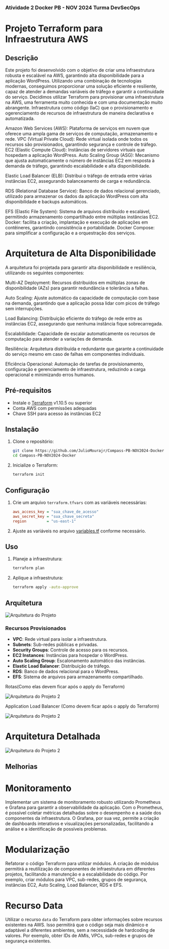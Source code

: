 ### Atividade 2 Docker PB - NOV 2024 Turma DevSecOps

# Projeto Terraform para Infraestrutura AWS

## Descrição

Este projeto foi desenvolvido com o objetivo de criar uma infraestrutura robusta e escalável na AWS, garantindo alta disponibilidade para a aplicação WordPress. Utilizando uma combinação de tecnologias modernas, conseguimos proporcionar uma solução eficiente e resiliente, capaz de atender a demandas variáveis de tráfego e garantir a continuidade do serviço.
Decidimos utilizar Terraform para provisionar uma infraestrutura na AWS, uma ferramenta muito conhecida e com uma documentação muito abrangente.
Infraestrutura como código (IaC) que o provisionamento e ogerenciamento de recursos de infraestrutura de maneira declarativa e automatizada.

Amazon Web Services (AWS): Plataforma de serviços em nuvem que oferece uma ampla gama de serviços de computação, armazenamento e rede.
VPC (Virtual Private Cloud): Rede virtual isolada onde todos os recursos são provisionados, garantindo segurança e controle de tráfego.
EC2 (Elastic Compute Cloud): Instâncias de servidores virtuais que hospedam a aplicação WordPress.
Auto Scaling Group (ASG): Mecanismo que ajusta automaticamente o número de instâncias EC2 em resposta à demanda de tráfego, garantindo escalabilidade e alta disponibilidade.

Elastic Load Balancer (ELB): Distribui o tráfego de entrada entre várias instâncias EC2, assegurando balanceamento de carga e redundância.

RDS (Relational Database Service): Banco de dados relacional gerenciado, utilizado para armazenar os dados da aplicação WordPress com alta disponibilidade e backups automáticos.

EFS (Elastic File System): Sistema de arquivos distribuído e escalável, permitindo armazenamento compartilhado entre múltiplas instâncias EC2.
Docker: facilita a criação, implantação e execução de aplicações em contêineres, garantindo consistência e portabilidade.
Docker Compose: para simplificar a configuração e a orquestração dos serviços.

# Arquitetura de Alta Disponibilidade

A arquitetura foi projetada para garantir alta disponibilidade e resiliência, utilizando os seguintes componentes:

Multi-AZ Deployment: Recursos distribuídos em múltiplas zonas de disponibilidade (AZs) para garantir redundância e tolerância a falhas.

Auto Scaling: Ajuste automático da capacidade de computação com base na demanda, garantindo que a aplicação possa lidar com picos de tráfego sem interrupções.

Load Balancing: Distribuição eficiente do tráfego de rede entre as instâncias EC2, assegurando que nenhuma instância fique sobrecarregada.

Escalabilidade: Capacidade de escalar automaticamente os recursos de computação para atender a variações de demanda.

Resiliência: Arquitetura distribuída e redundante que garante a continuidade do serviço mesmo em caso de falhas em componentes individuais.

Eficiência Operacional: Automação de tarefas de provisionamento, configuração e gerenciamento de infraestrutura, reduzindo a carga operacional e minimizando erros humanos.

## Pré-requisitos

- Instale o [Terraform](https://www.terraform.io/downloads.html) v1.10.5 ou superior
- Conta AWS com permissões adequadas
- Chave SSH para acesso às instâncias EC2

## Instalação

1. Clone o repositório:
    ```sh
    git clone https://github.com/JulioMourajr/Compass-PB-NOV2024-Docker
    cd Compass-PB-NOV2024-Docker
    ```

2. Inicialize o Terraform:
    ```sh
    terraform init
    ```

## Configuração

1. Crie um arquivo `terraform.tfvars` com as variáveis necessárias:
    ```ini
    aws_access_key = "sua_chave_de_acesso"
    aws_secret_key = "sua_chave_secreta"
    region         = "us-east-1"
    ```

2. Ajuste as variáveis no arquivo [variables.tf](http://_vscodecontentref_/0) conforme necessário.

## Uso

1. Planeje a infraestrutura:
    ```sh
    terraform plan
    ```

2. Aplique a infraestrutura:
    ```sh
    terraform apply -auto-approve
    ```

## Arquitetura

![Arquitetura do Projeto](./imagens/Arquitetura.png)

### Recursos Provisionados

- **VPC**: Rede virtual para isolar a infraestrutura.
- **Subnets**: Sub-redes públicas e privadas.
- **Security Groups**: Controle de acesso para os recursos.
- **EC2 Instances**: Instâncias para hospedar o WordPress.
- **Auto Scaling Group**: Escalonamento automático das instâncias.
- **Elastic Load Balancer**: Distribuição de tráfego.
- **RDS**: Banco de dados relacional para o WordPress.
- **EFS**: Sistema de arquivos para armazenamento compartilhado.

Rotas(Como elas devem ficar após o apply do Terraform)

![Arquitetura do Projeto 2](./imagens/Rotas.png)

Application Load Balancer (Como devem ficar após o apply do Terraform)

![Arquitetura do Projeto 2](./imagens/ALB.png)

# Arquitetura Detalhada

![Arquitetura do Projeto 2](./imagens/Arquirtetura2.png)

## Melhorias 

# Monitoramento

Implementar um sistema de monitoramento robusto utilizando Prometheus e Grafana para garantir a observabilidade da aplicação. Com o Prometheus, é possível coletar métricas detalhadas sobre o desempenho e a saúde dos componentes da infraestrutura. O Grafana, por sua vez, permite a criação de dashboards interativos e visualizações personalizadas, facilitando a análise e a identificação de possíveis problemas.

# Modularização

Refatorar o código Terraform para utilizar módulos. A criação de módulos permitirá a reutilização de componentes de infraestrutura em diferentes projetos, facilitando a manutenção e a escalabilidade do código. Por exemplo, criar módulos para VPC, sub-redes, grupos de segurança, instâncias EC2, Auto Scaling, Load Balancer, RDS e EFS.

# Recurso Data

Utilizar o recurso `data` do Terraform para obter informações sobre recursos existentes na AWS. Isso permitirá que o código seja mais dinâmico e adaptável a diferentes ambientes, sem a necessidade de hardcoding de valores. Por exemplo, obter IDs de AMIs, VPCs, sub-redes e grupos de segurança existentes.